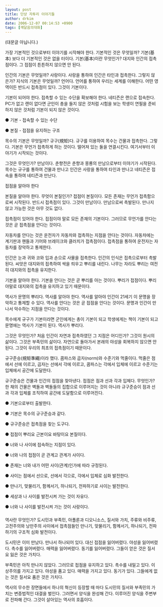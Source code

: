 ```yaml
---
layout: post
title: 단상 자투리 이야기들
author: drkim
date: 2006-12-07 00:14:53 +0900
tags: [깨달음의대화]
---
```

(대문글 아닙니다.)
  

  
가장 기본적인 것으로부터 이야기를 시작해야 한다. 기본적인 것은 무엇일까? 기본(基本) 보다 더 기본적인 것은 없을 터이다. 기본(基本)이란 무엇인가? 대지와 인간의 접촉점이다. 그 접점이 튼튼하지 않으면 안 된다. 
  

  
인간의 기본은 무엇일까? 사랑이다. 사랑을 통하여 인간은 타인과 접촉한다. 그렇지 않은가? 지식의 기본은 무엇일까? 언어다. 언어를 통하여 우리는 세계를 이해한다. 어떤 영역이든 반드시 접촉점이 있다. 그것이 기본이다. 
  

  
기본이 되어야 한다. 접촉할 수 있는 수단을 확보해야 한다. 네티즌은 랜으로 접속한다. PC가 없고 랜이 없다면 군인이 총을 들지 않은 것처럼 시험을 보는 학생이 연필을 준비하지 않은 것처럼 기본이 되지 않은 것이다. 
  

  
● 기본 - 접속할 수 있는 수단
  
● 본질 - 접점을 유지하는 구조
  

  
목수의 기본은 무엇일까? 규구(規矩)다. 규구를 이용하여 목수는 건물과 접촉한다. 그렇다. 기본은 무언가 접촉하게 하는 것이다. 떨어져 있는 둘을 연결시킨다. 여기서부터 이야기가 시작되는 것이다. 
  

  
그것은 무엇인가? 만남이다. 춘향전은 춘향과 몽룡의 만남으로부터 이야기가 시작된다. 목수는 규구를 통하여 건물과 만나고 인간은 사랑을 통하여 타인과 만나고 네티즌은 접속을 통하여 네티즌과 만난다.
  

  

  
접점을 알아야 한다
  

  
본질을 알아야 한다. 무엇이 본질인가? 접점이 본질이다. 모든 존재는 무언가 접촉함으로써 시작된다. 반드시 접촉점이 있다. 그것이 만남이다. 만남으로써 촉발된다. 만나지 않고 가능한 것은 아무 것도 없다. 
  

  
접촉점이 있어야 한다. 접점이야 말로 모든 존재의 기본이다. 그러므로 무언가를 안다는 것은 곧 접촉점을 안다는 것이다. 
  

  
자동차를 안다는 것은 운전자가 자동차와 접촉하는 지점을 안다는 것이다. 자동차에는 계기판과 핸들과 기어와 브레이크와 클러치가 접촉점이다. 접촉점을 통하여 운전자는 자동차를 장악하고 통제한다. 
  

  
인간은 눈과 귀와 코와 입과 손으로 사물을 접촉한다. 인간의 인식은 접촉으로부터 촉발된다. 씨앗은 대지와의 접촉하여 싹을 틔우고 뿌리를 내린다. 나무는 자라도 뿌리는 여전히 대지와의 접촉을 유지한다. 
  

  
기본을 알아야 한다. 기본을 안다는 것은 곧 뿌리를 아는 것이다. 뿌리가 접점이다. 뿌리야말로 대지와의 접촉을 유지하고 있기 때문이다. 
  

  
역사가 문명의 뿌리다. 역사를 알아야 한다. 역사를 알아야 인간이 21세기 이 문명을 장악하고 통제할 수 있다. 역사를 안다는 것은 곧 접점을 안다는 것이다. 문명과 인간이 만나서 악수하는 지점을 안다는 것이다. 
  

  
목수에게 규구가 기본이라면 군인에게는 총이 기본이 되고 학생에게는 책이 기본이 되고 문명에는 역사가 기본이 된다. 역사가 뿌리다. 
  

  
그것은 무엇인가? 처음 인간이 자연과 접촉하였던 그 지점은 어디인가? 그것이 원시의 삶이다. 그것은 부족민의 삶이다. 자연으로 돌아가서 본래의 야성을 회복하지 않으면 안 된다. 그것이 우리의 최초의 접촉점이기 때문이다. 
  

  
규구준승(規矩準繩)이라 했다. 콤파스와 곱자(norm)와 수준기와 먹줄이다. 먹줄은 점에서 선에 이르고, 곱자는 선에서 각에 이르고, 콤파스는 각에서 입체에 이르고 수준기는 입체에서 공간에 도달한다. 
  

  
규구준승은 건물과 인간의 접점을 찾아낸다. 접점은 점과 선과 각과 입체다. 무엇인가? 한 채의 건물은 벽돌과 벽돌들의 집합으로 이루어지는 것이 아니라 규구준승이 점과 선과 각과 입체를 조직하여 공간에 도달함으로 이루어진다. 
  

  

  
● 기본으로부터 출발한다.
  
● 기본은 목수의 규구준승과 같다. 
  
● 규구준승은 접촉점을 찾는 도구다. 
  
● 접점이 뿌리요 근본이요 바탕이요 본질이다.
  
● 너와 나 사이에 접속하는 지점이 있다. 
  
● 너와 나의 접점이 곧 관계고 관계가 사이다. 
  
● 존재는 너와 내가 어떤 사이(관계)인가에 따라 규정된다. 
  
● 사이는 점에서 선으로, 선에서 각으로, 각에서 입체로 심화 발전한다. 
  
● 만나기, 맞물리기, 함께서기, 하나되기, 전파하기로 사이는 발전한다. 
  
● 세상과 나 사이를 발전시켜 가는 것이 자유다.
  
● 너와 나 사이를 발전시켜 가는 것이 사랑이다. 
  

  
###
  

  
역사란 무엇인가? 도시민과 부족민, 아폴론과 디오니소스, 질서와 가치, 주류와 비주류, 고전주의와 낭만주의 사이에서 접촉점들인 만나기, 맞물리기, 함께서기, 하나되기, 전파하기의 구조적 심화 발전이다. 
  

  
도시민은 이미 만났다. 만나서 하나되어 있다. 대신 접점을 잃어버렸다. 야성을 잃어버렸다. 촉수를 잃어버렸다. 매력을 잃어버렸다. 동기를 잃어버렸다. 그들이 얻은 것은 질서요 잃은 것은 가치다. 
  

  
부족민은 아직 만나지 않았다. 그러므로 접점을 유지하고 있다. 촉수를 내밀고 있다. 이상주의를 가지고 있다. 야성을 품고 있다. 매력을 가지고 있다. 동기가 있다. 그들에게 없는 것은 질서요 품은 것은 가치다. 
  

  
역사의 무수한 장면들에서 하나의 혁신이 등장할 때 마다 도시민의 질서와 부족민의 가치는 변증법적인 대결을 벌인다. 그러면서 양식을 완성해 간다. 이루어진 양식을 주변부로 전파해 간다. 그것이 살아있는 역사의 호흡이다.